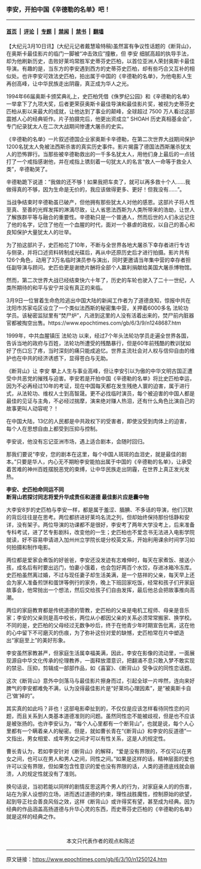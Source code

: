 ### 李安，开拍中国《辛德勒的名单》吧！

---

#### [首页](../../../..?n1250124) &nbsp;|&nbsp; [评论](../../../../../epoch-comment?n1250124) &nbsp;|&nbsp; [专题](../../../../../epoch-special?n1250124) &nbsp;|&nbsp; [禁闻](../../../../../epoch-news?n1250124) &nbsp;|&nbsp; [禁书](../../../../../books?n1250124) &nbsp;|&nbsp; [翻墙](https://github.com/gfw-breaker/nogfw/blob/master/README.md?n1250124)


<div class="post_content" id="artbody" itemprop="articleBody">
 <!-- article content begin -->
 <p>
  【大纪元3月10日讯】(大纪元记者戴慧瑜特稿)虽然富有争议性话题的《断背山》，在奥斯卡最佳影片的临门一脚被“冲击效应”撞散，但
  <ok href="https://www.epochtimes.com/gb/tag/%E6%9D%8E%E5%AE%89.html">
   李安
  </ok>
  细腻高超的执导手法，却为他刷新历史，击败好莱坞常胜军史蒂芬史匹柏，以首位亚洲人荣封奥斯卡最佳导演。有趣的是，当东方的李安遇到西方的史蒂芬史匹柏，却有些巧合又互补的相似处。也许李安可效法史匹柏，拍出属于中国的《辛德勒的名单》，为他电影人生再创高峰，让中华民族走出阴霾，真正成为华人之光。
 </p>
 <p>
  1994年66届奥斯卡颁奖典礼上，史匹柏凭借《侏罗纪公园》和《辛德勒的名单》一举拿下了九项大奖，后者更荣获奥斯卡最佳导演和最佳影片奖，被视为史蒂芬史匹柏从影以来最大的成就，让他达到了事业的颠峰，全球超过 7500 万人看过这部震撼人心的经典钜作。片子拍摄完后，他更出资成立“ SHOAH 历史真相基金会”，专门纪录犹太人在二次大战期间惨遭大屠杀的史实。
 </p>
 <p>
  《辛德勒的名单》一片叙述德国企业家奥斯卡辛德勒，在第二次世界大战期间保护1200名犹太人免被法西斯杀害的真实历史事件。影片揭露了德国法西斯屠杀犹太人的恐怖罪行。当那些被辛德勒救出的一千多名犹太人，用他们身上最后的一点钱打了一个戒指感谢他，并在戒指上镌刻着一句犹太人的名言“救人一命等于救全人类”，辛德勒哭了。
 </p>
 <p>
  辛德勒跪下说道：“我做的还不够！如果我把车卖了，就可以再多救十个人……我做得真的不够，因为生命是无价的，我应该做得更多、更好！但我没有……”。
 </p>
 <p>
  当战争结束时辛德勒虽已破产，但他拥有那些犹太人对他的感恩。这部片子将人性至真、至善的光辉发挥的淋漓尽致，让人省思法西斯为人类所带来的浩劫，让世人了解族群平等与融合的重要性。辛德勒只是一个普通人，然而后世的人们永远记住了他的名字，记住了他在一个血腥的时代，面对一个暴虐的政权，以自己的善心和良知保护大量犹太人的壮举。
 </p>
 <p>
  为了拍这部片子，史匹柏花了10年，不断与全世界各地大屠杀下幸存者进行专访与侧录，并将口述资料转制成光碟后，再从中还原历史后才进行拍摄。影片共有126个角色，动用了3万名临时演员参与演出，同时更邀请当年集中营的幸存者担任副导演与顾问。史匹伯更是谢绝片酬将全部个人赢利捐献给美国大屠杀博物馆。
 </p>
 <p>
  然而，第二次世界大战已经结束快六十年了，历史的车轮也驶入了二十一世纪，人类所期待的和平与安宁并没有真正的来临。
 </p>
 <p>
  3月9日一位冒着生命危险逃出中国大陆的新闻工作者为了道德良知，惊报中共在沈阳市苏家屯区设立了一个类似法西斯的秘密集中营，关押着6000多名
  <ok href="https://www.epochtimes.com/gb/tag/%E6%B3%95%E8%BD%AE%E5%8A%9F.html">
   法轮功
  </ok>
  学员。该秘密监狱里有“焚尸炉”，凡进到这里的人没有活着出来的，焚尸前内脏器官都被掏空出售。https://www.epochtimes.com/gb/6/3/9/n1248687.htm
 </p>
 <p>
  1999年，中共血腥镇压
  <ok href="https://www.epochtimes.com/gb/tag/%E6%B3%95%E8%BD%AE%E5%8A%9F.html">
   法轮功
  </ok>
  以来，经过7个年头法轮功学员走遍全世界各国，告诉当地的政府与百姓，法轮功所遭受的残酷暴行，但是60年前残酷的教训犹如好了伤口忘了疼，当时深刻的痛只能成追忆。世界主流社会对人权与信仰自由的维护也在中共的经济诱惑下，显得苍白与无助。
 </p>
 <p>
  《断背山》让
  <ok href="https://www.epochtimes.com/gb/tag/%E6%9D%8E%E5%AE%89.html">
   李安
  </ok>
  攀上人生与事业高峰，但让李安引以为傲的中华文明古国正遭受中共恶党的摧残与迫害。李安若是开拍中国《辛德勒的名单》将比史匹柏幸运，因为不必再经过10年的考证，现在中国每天都在发生残绝人寰的迫害，属于进行式，从法轮功、维权人士到高智晟。更不必找临时演员，每个被迫害的中国人都是最佳的见证与主角，不必经过揣摩，演来绝对赚人热泪，还有什么角色比演自己的故事更叫人动容呢？！
 </p>
 <p>
  在中国大陆，13亿的人民都是中共政权下的受害者，即使没受到肉体上的迫害，每个人在思想自由上都受到压抑与控制。
 </p>
 <p>
  李安说，他没有忘记亚洲市场，遇上适合剧本，会随时回归。
 </p>
 <p>
  那我们要说“李安，您的剧本在这里，每个中国人斑斑的血泪史，就是最佳的剧本。”只要是华人，内心无不期盼李安能拍出属于中国的《辛德勒的名单》，让承受着苦难的神州百姓摆脱恶党的束缚，让中华民族走出阴霾，在世界上真正发光发热。
 </p>
 <p>
  <b>
   李安、史匹柏命同运不同
   <br/>
   断背山若探讨同志将爱升华成责任和道德 最佳影片应是囊中物
  </b>
 </p>
 <p>
  大李安8岁的史匹柏与李安一样，都是属于羞涩、腼腆、不多话的导演，他们沉默的背后往往是在思考。两位都挤进好莱坞名流之列，但却始终保持那份恬静和安详，没有架子。两位导演的功课都不是很好，李安考了两年大学没考上，后来准备专科考试，进了艺专影剧科，改变他的一生；史匹柏也不爱念书无法进入电影学院就读，好不容易申请进入加州州立学院长堤分校英文系，开始利用课余时间学习如何拍摄和制作电影。
 </p>
 <p>
  两位都是爱家会煮饭的好爸爸，李安还没发迹有志难伸时，每天在家煮饭、接送小孩，成名后有时要出远门，怕妻小饿着，也会包好两百个水饺，存进冰箱冷冻库。史匹柏虽然离过婚，不过与现任妻子却生活美满，是一个慈祥的父亲，每天早上还会为家人准备煎饼和蛋饼等例行的家务，晚上下班回家吃饭，经常和孩子们开家庭故事会，他常抛出一个想法，然后交给孩子们自由发挥，最后他总会把故事推向高潮。
 </p>
 <p>
  两位的家庭教育都是传统道德的管教，史匹柏的父亲是电机工程师、母亲是音乐家；李安的父亲则是高中校长，两位从小都因父亲的关系必须常常搬家、换学校。不同的是，史匹柏的父母经过无数争吵后，终于在他青少年时期宣告仳离，这在他的心中留下不可磨灭的伤痕，为了弥补这份对爱的缺憾，史匹柏常在片中塑造出“家庭至上”的美好形象。
 </p>
 <p>
  李安虽然家教甚严，但家庭生活属幸福美满，因此，李安在影像的流动里，一面展现源自中华文化传承的伦理教养，一面释放潜意识，把翻涌不息只敢入梦不敢实现的禁忌、压抑，剪辑成一部部作品，如《喜宴》、《断背山》受争议的同性恋话题。
 </p>
 <p>
  这次《断背山》意外中剑落马与最佳影片擦身而过，引起全球一片哗然，连向来好脾气的李安都难免不满，认为没得最佳影片是“好莱坞心理因素”，是“被奥斯卡自己‘做’掉的”。
 </p>
 <p>
  其实真的如此吗？非也！这部电影牵扯到的，不仅仅是应该怎样看待同性恋的问题，而且关系到人类基本道德准则的问题。虽然同性恋不能被歧视，但是也不应该是被张扬的。也许李安认为，“每个人心里都有一个断背山”，也就是说，每个人心里都有一个瞒着亲人的秘密。但是，就如曹长青在“《断背山》和李安的反道德”一文指出，男女相爱、成年男女之间才可以有性关系，这是人的规定性。
 </p>
 <p>
  曹长青认为，若如李安针对《断背山》的解释，“爱是没有界限的，不仅可以在男女之间，也可以在男人和男人之间，同性之间。”如果是这样的话，精神层面的爱也许可以没有界限，但如果包含性意识的爱也没有界限的话，人类的道德底线就会崩溃，人的规定性就没有了准则。
 </p>
 <p>
  换句话说，当初若能以同样的剧情反思这两个男人的行为，对家庭亲人的的伤害，站在为家人设想的立场，进而透过道德的约束，理性战胜魔性，控制原始的欲望，起到导正社会善良风俗之效，这样《断背山》或许得奖有望，甚至成为经典。因为经典的作品涵盖高扬道德与升华心灵的东西，而史蒂芬史匹柏的《辛德勒的名单》就是这样的经典之作。
 </p>
 <p>
  <font color="#ffffff">
   (http://www.dajiyuan.com)
  </font>
  <br/>
  <center>
   <font class="GY13">
    本文只代表作者的观点和陈述
   </font>
  </center>
 </p>
 <!-- article content end -->
 <div id="below_article_ad">
 </div>
</div>


---

原文链接：https://www.epochtimes.com/gb/6/3/10/n1250124.htm